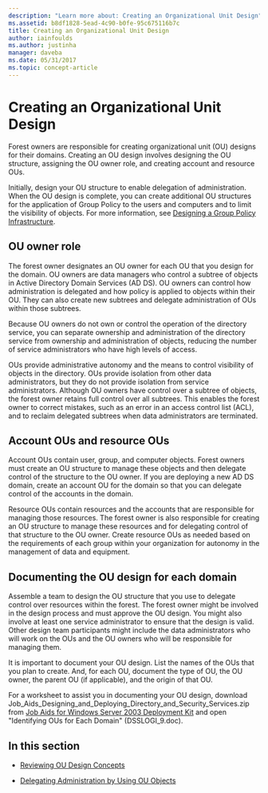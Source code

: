 ```yaml
---
description: "Learn more about: Creating an Organizational Unit Design"
ms.assetid: b8df1828-5ead-4c90-b0fe-95c675116b7c
title: Creating an Organizational Unit Design
author: iainfoulds
ms.author: justinha
manager: daveba
ms.date: 05/31/2017
ms.topic: concept-article
---
```


# Creating an Organizational Unit Design

Forest owners are responsible for creating organizational unit (OU) designs for their domains. Creating an OU design involves designing the OU structure, assigning the OU owner role, and creating account and resource OUs.

Initially, design your OU structure to enable delegation of administration. When the OU design is complete, you can create additional OU structures for the application of Group Policy to the users and computers and to limit the visibility of objects. For more information, see [Designing a Group Policy Infrastructure](/previous-versions/windows/it-pro/windows-server-2003/cc786524(v=ws.10)).

## OU owner role
The forest owner designates an OU owner for each OU that you design for the domain. OU owners are data managers who control a subtree of objects in Active Directory Domain Services (AD DS). OU owners can control how administration is delegated and how policy is applied to objects within their OU. They can also create new subtrees and delegate administration of OUs within those subtrees.

Because OU owners do not own or control the operation of the directory service, you can separate ownership and administration of the directory service from ownership and administration of objects, reducing the number of service administrators who have high levels of access.

OUs provide administrative autonomy and the means to control visibility of objects in the directory. OUs provide isolation from other data administrators, but they do not provide isolation from service administrators. Although OU owners have control over a subtree of objects, the forest owner retains full control over all subtrees. This enables the forest owner to correct mistakes, such as an error in an access control list (ACL), and to reclaim delegated subtrees when data administrators are terminated.

## Account OUs and resource OUs
Account OUs contain user, group, and computer objects. Forest owners must create an OU structure to manage these objects and then delegate control of the structure to the OU owner. If you are deploying a new AD DS domain, create an account OU for the domain so that you can delegate control of the accounts in the domain.

Resource OUs contain resources and the accounts that are responsible for managing those resources. The forest owner is also responsible for creating an OU structure to manage these resources and for delegating control of that structure to the OU owner. Create resource OUs as needed based on the requirements of each group within your organization for autonomy in the management of data and equipment.

## Documenting the OU design for each domain
Assemble a team to design the OU structure that you use to delegate control over resources within the forest. The forest owner might be involved in the design process and must approve the OU design. You might also involve at least one service administrator to ensure that the design is valid. Other design team participants might include the data administrators who will work on the OUs and the OU owners who will be responsible for managing them.

It is important to document your OU design. List the names of the OUs that you plan to create. And, for each OU, document the type of OU, the OU owner, the parent OU (if applicable), and the origin of that OU.

For a worksheet to assist you in documenting your OU design, download Job_Aids_Designing_and_Deploying_Directory_and_Security_Services.zip from [Job Aids for Windows Server 2003 Deployment Kit](https://microsoft.com/download/details.aspx?id=9608) and open "Identifying OUs for Each Domain" (DSSLOGI_9.doc).

## In this section

- [Reviewing OU Design Concepts](../../ad-ds/plan/Reviewing-OU-Design-Concepts.md)

- [Delegating Administration by Using OU Objects](../../ad-ds/plan/Delegating-Administration-by-Using-OU-Objects.md)
